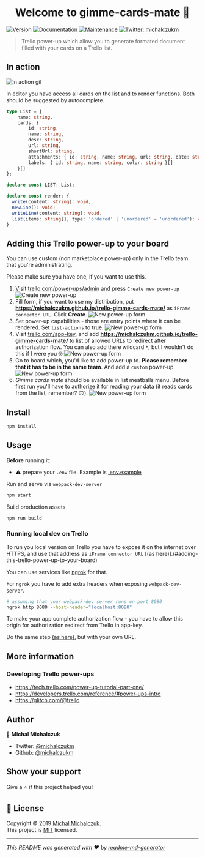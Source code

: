 <h1 align="center">Welcome to gimme-cards-mate 👋</h1>
<p>
  <img alt="Version" src="https://img.shields.io/badge/version-1.0.0-blue.svg?cacheSeconds=2592000" />
  <a href="https://github.com/michalczukm/trello-gimme-cards-mate#readme" target="_blank">
    <img alt="Documentation" src="https://img.shields.io/badge/documentation-yes-brightgreen.svg" />
  </a>
  <a href="https://github.com/michalczukm/trello-gimme-cards-mate/graphs/commit-activity" target="_blank">
    <img alt="Maintenance" src="https://img.shields.io/badge/Maintained%3F-yes-green.svg" />
  </a>
  <a href="https://twitter.com/michalczukm" target="_blank">
    <img alt="Twitter: michalczukm" src="https://img.shields.io/twitter/follow/michalczukm.svg?style=social" />
  </a>
</p>

> Trello power-up which allow you to generate formated document filled with your cards on a Trello list.

## In action

![in action gif](./docs/in-action.gif)

In editor you have access all cards on the list and to render functions.
Both should be suggested by autocomplete.

```typescript
type List = {
    name: string,
    cards: {
        id: string,
        name: string,
        desc: string,
        url: string,
        shortUrl: string,
        attachments: { id: string, name: string, url: string, date: string }[],
        labels: { id: string, name: string, color: string }[]
    }[]
};

declare const LIST: List;

declare const render: {
  write(content: string): void,
  newLine(): void;
  writeLine(content: string): void,
  list(items: string[], type: 'ordered' | 'unordered' = 'unordered'): void
}
```

## Adding this Trello power-up to your board
You can use custom (non marketplace power-up) only in the Trello team that you're administrating.

Please make sure you have one, if you want to use this.

1. Visit [trello.com/power-ups/admin](https://trello.com/power-ups/admin) and press `Create new power-up`
![Create new power-up](./docs/add-powerup-1.png)
1. Fill form, if you want to use my distribution, put **https://michalczukm.github.io/trello-gimme-cards-mate/** as `iFrame connector URL`. Click **Create**.
![New power-up form](./docs/add-powerup-2.png)
1. Set power-up capabilities - those are entry points where it can be rendered. Set `list-actions` to true.
![New power-up form](./docs/add-powerup-3.png)
1. Visit [trello.com/app-key](https://trello.com/app-key), and add **https://michalczukm.github.io/trello-gimme-cards-mate/** to list of allowed URLs to redirect after authorization flow. 
You can also add there wildcard `*`, but I wouldn't do this if I were you 🤓
![New power-up form](./docs/add-powerup-5.png)
1. Go to board which, you'd like to add power-up to. **Please remember that it has to be in the same team**. And add a `custom` power-up
![New power-up form](./docs/add-powerup-4.png)
1. *Gimme cards mate* should be available in list meatballs menu. Before first run you'll have to authorize it for reading your data (it reads cards from the list, remember? 🙃).
![New power-up form](./docs/add-powerup-6.png)
## Install

```sh
npm install
```

## Usage

**Before** running it:
* ⚠️ prepare your `.env` file. Example is [.env.example](./.env.example)


Run and serve via `webpack-dev-server`
```sh
npm start
```

Build production assets
```sh
npm run build
```

### Running local dev on Trello
To run you local version on Trello you have to expose it on the internet over HTTPS, and use that address as `iFrame connector URL` [(as here)].(#adding-this-trello-power-up-to-your-board)

You can use services like [ngrok](https://ngrok.com/) for that.

For `ngrok` you have to add extra headers when exposing `webpack-dev-server`.

```sh
# assuming that your webpack-dev server runs on port 8080
ngrok http 8080 --host-header="localhost:8080"
```

To make your app complete authorization flow - you have to allow this origin for authorization redirect from Trello in app-key.

Do the same step [(as here)](#adding-this-trello-power-up-to-your-board), but with your own URL.

## More information

### Developing Trello power-ups
* https://tech.trello.com/power-up-tutorial-part-one/
* https://developers.trello.com/reference/#power-ups-intro
* https://glitch.com/@trello

## Author

👤 **Michal Michalczuk**

* Twitter: [@michalczukm](https://twitter.com/michalczukm)
* Github: [@michalczukm](https://github.com/michalczukm)

## Show your support

Give a ⭐️ if this project helped you!

## 📝 License

Copyright © 2019 [Michal Michalczuk](https://github.com/michalczukm).<br />
This project is [MIT](https://github.com/michalczukm/trello-gimme-cards-mate/blob/master/LICENSE) licensed.

***
_This README was generated with ❤️ by [readme-md-generator](https://github.com/kefranabg/readme-md-generator)_